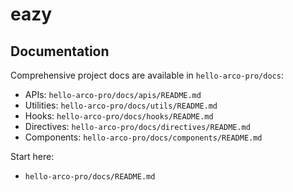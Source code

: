 # eazy

## Documentation

Comprehensive project docs are available in `hello-arco-pro/docs`:

- APIs: `hello-arco-pro/docs/apis/README.md`
- Utilities: `hello-arco-pro/docs/utils/README.md`
- Hooks: `hello-arco-pro/docs/hooks/README.md`
- Directives: `hello-arco-pro/docs/directives/README.md`
- Components: `hello-arco-pro/docs/components/README.md`

Start here:

- `hello-arco-pro/docs/README.md`
